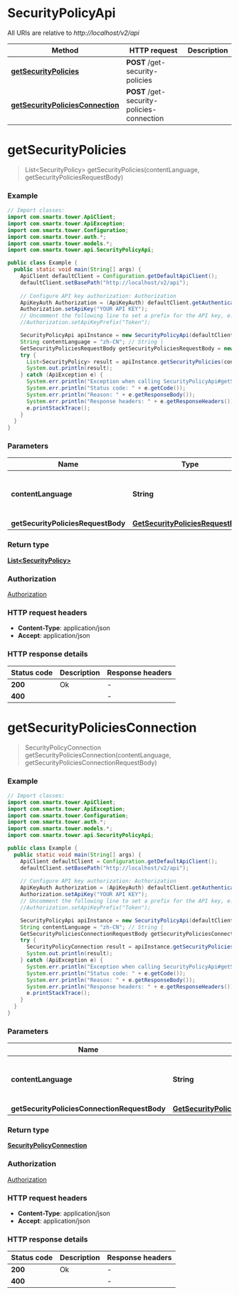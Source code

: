 # SecurityPolicyApi

All URIs are relative to *http://localhost/v2/api*

Method | HTTP request | Description
------------- | ------------- | -------------
[**getSecurityPolicies**](SecurityPolicyApi.md#getSecurityPolicies) | **POST** /get-security-policies | 
[**getSecurityPoliciesConnection**](SecurityPolicyApi.md#getSecurityPoliciesConnection) | **POST** /get-security-policies-connection | 


<a name="getSecurityPolicies"></a>
# **getSecurityPolicies**
> List&lt;SecurityPolicy&gt; getSecurityPolicies(contentLanguage, getSecurityPoliciesRequestBody)



### Example
```java
// Import classes:
import com.smartx.tower.ApiClient;
import com.smartx.tower.ApiException;
import com.smartx.tower.Configuration;
import com.smartx.tower.auth.*;
import com.smartx.tower.models.*;
import com.smartx.tower.api.SecurityPolicyApi;

public class Example {
  public static void main(String[] args) {
    ApiClient defaultClient = Configuration.getDefaultApiClient();
    defaultClient.setBasePath("http://localhost/v2/api");
    
    // Configure API key authorization: Authorization
    ApiKeyAuth Authorization = (ApiKeyAuth) defaultClient.getAuthentication("Authorization");
    Authorization.setApiKey("YOUR API KEY");
    // Uncomment the following line to set a prefix for the API key, e.g. "Token" (defaults to null)
    //Authorization.setApiKeyPrefix("Token");

    SecurityPolicyApi apiInstance = new SecurityPolicyApi(defaultClient);
    String contentLanguage = "zh-CN"; // String | 
    GetSecurityPoliciesRequestBody getSecurityPoliciesRequestBody = new GetSecurityPoliciesRequestBody(); // GetSecurityPoliciesRequestBody | 
    try {
      List<SecurityPolicy> result = apiInstance.getSecurityPolicies(contentLanguage, getSecurityPoliciesRequestBody);
      System.out.println(result);
    } catch (ApiException e) {
      System.err.println("Exception when calling SecurityPolicyApi#getSecurityPolicies");
      System.err.println("Status code: " + e.getCode());
      System.err.println("Reason: " + e.getResponseBody());
      System.err.println("Response headers: " + e.getResponseHeaders());
      e.printStackTrace();
    }
  }
}
```

### Parameters

Name | Type | Description  | Notes
------------- | ------------- | ------------- | -------------
 **contentLanguage** | **String**|  | [enum: zh-CN, en-US]
 **getSecurityPoliciesRequestBody** | [**GetSecurityPoliciesRequestBody**](GetSecurityPoliciesRequestBody.md)|  |

### Return type

[**List&lt;SecurityPolicy&gt;**](SecurityPolicy.md)

### Authorization

[Authorization](../README.md#Authorization)

### HTTP request headers

 - **Content-Type**: application/json
 - **Accept**: application/json

### HTTP response details
| Status code | Description | Response headers |
|-------------|-------------|------------------|
**200** | Ok |  -  |
**400** |  |  -  |

<a name="getSecurityPoliciesConnection"></a>
# **getSecurityPoliciesConnection**
> SecurityPolicyConnection getSecurityPoliciesConnection(contentLanguage, getSecurityPoliciesConnectionRequestBody)



### Example
```java
// Import classes:
import com.smartx.tower.ApiClient;
import com.smartx.tower.ApiException;
import com.smartx.tower.Configuration;
import com.smartx.tower.auth.*;
import com.smartx.tower.models.*;
import com.smartx.tower.api.SecurityPolicyApi;

public class Example {
  public static void main(String[] args) {
    ApiClient defaultClient = Configuration.getDefaultApiClient();
    defaultClient.setBasePath("http://localhost/v2/api");
    
    // Configure API key authorization: Authorization
    ApiKeyAuth Authorization = (ApiKeyAuth) defaultClient.getAuthentication("Authorization");
    Authorization.setApiKey("YOUR API KEY");
    // Uncomment the following line to set a prefix for the API key, e.g. "Token" (defaults to null)
    //Authorization.setApiKeyPrefix("Token");

    SecurityPolicyApi apiInstance = new SecurityPolicyApi(defaultClient);
    String contentLanguage = "zh-CN"; // String | 
    GetSecurityPoliciesConnectionRequestBody getSecurityPoliciesConnectionRequestBody = new GetSecurityPoliciesConnectionRequestBody(); // GetSecurityPoliciesConnectionRequestBody | 
    try {
      SecurityPolicyConnection result = apiInstance.getSecurityPoliciesConnection(contentLanguage, getSecurityPoliciesConnectionRequestBody);
      System.out.println(result);
    } catch (ApiException e) {
      System.err.println("Exception when calling SecurityPolicyApi#getSecurityPoliciesConnection");
      System.err.println("Status code: " + e.getCode());
      System.err.println("Reason: " + e.getResponseBody());
      System.err.println("Response headers: " + e.getResponseHeaders());
      e.printStackTrace();
    }
  }
}
```

### Parameters

Name | Type | Description  | Notes
------------- | ------------- | ------------- | -------------
 **contentLanguage** | **String**|  | [enum: zh-CN, en-US]
 **getSecurityPoliciesConnectionRequestBody** | [**GetSecurityPoliciesConnectionRequestBody**](GetSecurityPoliciesConnectionRequestBody.md)|  |

### Return type

[**SecurityPolicyConnection**](SecurityPolicyConnection.md)

### Authorization

[Authorization](../README.md#Authorization)

### HTTP request headers

 - **Content-Type**: application/json
 - **Accept**: application/json

### HTTP response details
| Status code | Description | Response headers |
|-------------|-------------|------------------|
**200** | Ok |  -  |
**400** |  |  -  |

